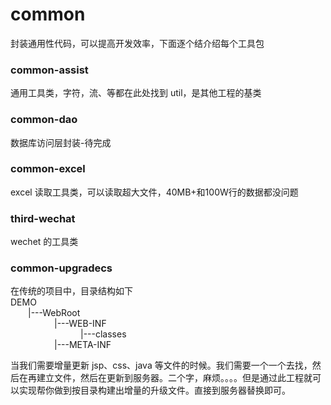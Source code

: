 # common
封装通用性代码，可以提高开发效率，下面逐个结介绍每个工具包
### common-assist
通用工具类，字符，流、等都在此处找到 util，是其他工程的基类

### common-dao
数据库访问层封装-待完成

### common-excel
excel 读取工具类，可以读取超大文件，40MB+和100W行的数据都没问题

### third-wechat
wechet 的工具类


### common-upgradecs

在传统的项目中，目录结构如下
<br>
DEMO<br>
&emsp;&emsp;|---WebRoot<br>
&emsp;&emsp;&emsp;&emsp;&emsp;|---WEB-INF<br>
&emsp;&emsp;&emsp;&emsp;&emsp;&emsp;&emsp;&emsp;|---classes<br>
&emsp;&emsp;&emsp;&emsp;&emsp;|---META-INF<br>

当我们需要增量更新 jsp、css、java 等文件的时候。我们需要一个一个去找，然后在再建立文件，然后在更新到服务器。二个字，麻烦。。。。但是通过此工程就可以实现帮你做到按目录构建出增量的升级文件。直接到服务器替换即可。


